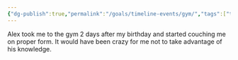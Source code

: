 ```yaml
---
{"dg-publish":true,"permalink":"/goals/timeline-events/gym/","tags":["timeline","personal"]}
---
```



Alex took me to the gym 2 days after my birthday and started couching me on proper form. It would have been crazy for me not to take advantage of his knowledge.